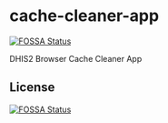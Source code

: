 # cache-cleaner-app
[![FOSSA Status](https://app.fossa.io/api/projects/git%2Bgithub.com%2Fdhis2%2Fcache-cleaner-app.svg?type=shield)](https://app.fossa.io/projects/git%2Bgithub.com%2Fdhis2%2Fcache-cleaner-app?ref=badge_shield)

DHIS2 Browser Cache Cleaner App


## License
[![FOSSA Status](https://app.fossa.io/api/projects/git%2Bgithub.com%2Fdhis2%2Fcache-cleaner-app.svg?type=large)](https://app.fossa.io/projects/git%2Bgithub.com%2Fdhis2%2Fcache-cleaner-app?ref=badge_large)